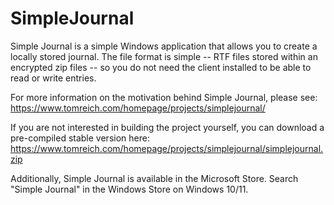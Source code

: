 # SimpleJournal
Simple Journal is a simple Windows application that allows you to create a locally stored journal.  The file format is simple -- RTF files stored within an encrypted zip files -- so you do not need the client installed to be able to read or write entries.

For more information on the motivation behind Simple Journal, please see:
https://www.tomreich.com/homepage/projects/simplejournal/

If you are not interested in building the project yourself, you can download a pre-compiled stable version here:
https://www.tomreich.com/homepage/projects/simplejournal/simplejournal.zip

Additionally, Simple Journal is available in the Microsoft Store.  Search "Simple Journal" in the Windows Store on Windows 10/11.
